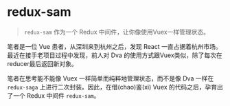 # redux-sam

> `redux-sam` 作为一个 Redux 中间件，让你像使用Vuex一样管理状态。

笔者是一位 Vue 患者，从深圳来到杭州之后，发现 React 一直占据着杭州市场。最近在接手老项目过程中发现，前人对 Dva 的使用方式跟Vuex类似，除了每次在reducer最后返回新对象。

笔者在思考能不能像 Vuex 一样简单而纯粹地管理状态，而不是像 Dva 一样在 `redux-saga` 上进行二次封装。因此，在借(chao)鉴(xi) Vuex 的代码之后，孕育出了一个 Redux 中间件 `redux-sam`。
